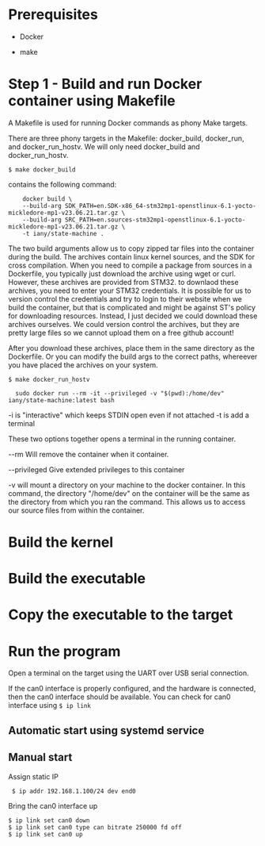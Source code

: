 # Prerequisites

- Docker

- make

# Step 1 - Build and run Docker container using Makefile

A Makefile is used for running Docker commands as phony Make targets.

There are three phony targets in the Makefile: docker_build, docker_run, and docker_run_hostv. We will only need docker_build and docker_run_hostv.

``$ make docker_build``

contains the following command:


```
	docker build \
    --build-arg SDK_PATH=en.SDK-x86_64-stm32mp1-openstlinux-6.1-yocto-mickledore-mp1-v23.06.21.tar.gz \
    --build-arg SRC_PATH=en.sources-stm32mp1-openstlinux-6.1-yocto-mickledore-mp1-v23.06.21.tar.gz \
    -t iany/state-machine .
```

The two build arguments allow us to copy zipped tar files into the container during the build. The
archives contain linux kernel sources, and the SDK for cross compilation. When you need to compile
a package from sources in a Dockerfile, you typically just download the archive using wget or curl.
However, these archives are provided from STM32. to downlaod these archives, you need to enter your STM32
credentials. It is possible for us to version control the credentials and try to login to their website
when we build the container, but that is complicated and might be against ST's policy for downloading
resources. Instead, I just decided we could download these archives ourselves. We could version control
the archives, but they are pretty large files so we cannot upload them on a free github account!

After you download these archives, place them in the same directory as the Dockerfile. Or you can modify the build args to the correct paths, whereever you have placed the archives on your system.


``$ make docker_run_hostv``


```
  sudo docker run --rm -it --privileged -v "$(pwd):/home/dev" iany/state-machine:latest bash
```

-i is "interactive" which keeps STDIN open even if not attached
-t is add a terminal

These two options together opens a terminal in the running container.

--rm Will remove the container when it container.

--privileged Give extended privileges to this container

-v will mount a directory on your machine to the docker container. In this command, the directory "/home/dev" on the
container will be the same as the directory from which you ran the command. This allows us to access our source files
from within the container.



# Build the kernel




# Build the executable


# Copy the executable to the target


# Run the program

Open a terminal on the target using the UART over USB serial connection.

If the can0 interface is properly configured, and the hardware is connected, then the can0 interface should be available. You can check for can0 interface using ``$ ip link``


## Automatic start using systemd service

## Manual start

Assign static IP

`` $ ip addr 192.168.1.100/24 dev end0``


Bring the can0 interface up
```
$ ip link set can0 down
$ ip link set can0 type can bitrate 250000 fd off
$ ip link set can0 up
```